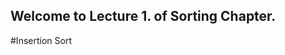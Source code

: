 ##                                                    Welcome to Lecture 1. of Sorting Chapter.

#Insertion Sort
